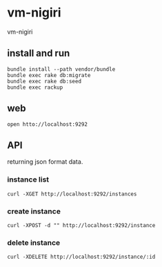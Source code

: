 vm-nigiri
=============

vm-nigiri

## install and run

```
bundle install --path vendor/bundle
bundle exec rake db:migrate
bundle exec rake db:seed
bundle exec rackup
```

## web

```
open htto://localhost:9292
```

## API

returning json format data.

### instance list

```
curl -XGET http://localhost:9292/instances
```

### create instance 

```
curl -XPOST -d "" http://localhost:9292/instance
```

### delete instance

```
curl -XDELETE http://localhost:9292/instance/:id
```